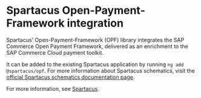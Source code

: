 # Spartacus Open-Payment-Framework integration

Spartacus' Open-Payment-Framework (OPF) library integrates the SAP Commerce Open Payment Framework, delivered as an enrichment to the SAP Commerce Cloud payment toolkit.

It can be added to the existing Spartacus application by running `ng add @spartacus/opf`. For more information about Spartacus schematics, visit the [official Spartacus schematics documentation page](https://sap.github.io/spartacus-docs/schematics/).

For more information, see [Spartacus](https://github.com/SAP/spartacus).
